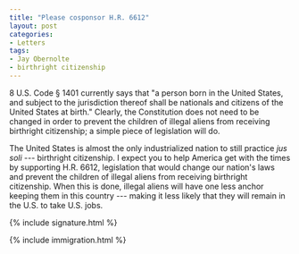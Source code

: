 ```yaml
---
title: "Please cosponsor H.R. 6612"
layout: post
categories:
- Letters
tags:
- Jay Obernolte
- birthright citizenship
---
```


8 U.S. Code § 1401 currently says that "a person born in the United States, and subject to the jurisdiction thereof shall be nationals and citizens of the United States at birth." Clearly, the Constitution does not need to be changed in order to prevent the children of illegal aliens from receiving birthright citizenship; a simple piece of legislation will do.

The United States is almost the only industrialized nation to still practice *jus soli* --- birthright citizenship. I expect you to help America get with the times by supporting H.R. 6612, legislation that would change our nation's laws and prevent the children of illegal aliens from receiving birthright citizenship. When this is done, illegal aliens will have one less anchor keeping them in this country --- making it less likely that they will remain in the U.S. to take U.S. jobs.

{% include signature.html %}

{% include immigration.html %}
